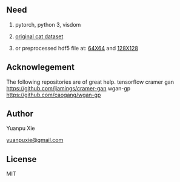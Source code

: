 
## Need
1. pytorch, python 3, visdom

2. [original cat dataset](https://web.archive.org/web/20150703060412/http://137.189.35.203/WebUI/CatDatabase/catData.html)

3. or preprocessed hdf5 file at: 
[64X64](https://www.dropbox.com/s/zgysxsg7uxf9ewl/CatImg_size_64.h5?dl=0)
and
[128X128](https://www.dropbox.com/s/zsat3x3tiykkgfl/CatImg_size_128.h5?dl=0)

## Acknowlegement
The following repositories are of great help.
 tensorflow cramer gan https://github.com/jiamings/cramer-gan
 wgan-gp  https://github.com/caogang/wgan-gp

## Author
Yuanpu Xie

[yuanpuxie@gmail.com](yuanpuxie@gmail.com)

## License
MIT